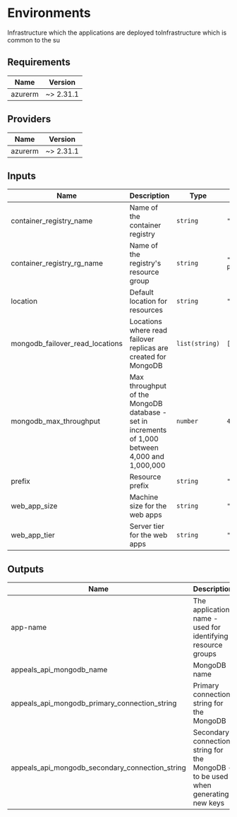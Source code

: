 # Environments

Infrastructure which the applications are deployed toInfrastructure which is common to the su

## Requirements

| Name | Version |
|------|---------|
| azurerm | ~> 2.31.1 |

## Providers

| Name | Version |
|------|---------|
| azurerm | ~> 2.31.1 |

## Inputs

| Name | Description | Type | Default | Required |
|------|-------------|------|---------|:--------:|
| container\_registry\_name | Name of the container registry | `string` | `"pinscommonukscontainersprod"` | no |
| container\_registry\_rg\_name | Name of the registry's resource group | `string` | `"pinscommon-uks-containers-prod"` | no |
| location | Default location for resources | `string` | `"uksouth"` | no |
| mongodb\_failover\_read\_locations | Locations where read failover replicas are created for MongoDB | `list(string)` | `[]` | no |
| mongodb\_max\_throughput | Max throughput of the MongoDB database - set in increments of 1,000 between 4,000 and 1,000,000 | `number` | `4000` | no |
| prefix | Resource prefix | `string` | `"pins"` | no |
| web\_app\_size | Machine size for the web apps | `string` | `"S1"` | no |
| web\_app\_tier | Server tier for the web apps | `string` | `"Standard"` | no |

## Outputs

| Name | Description |
|------|-------------|
| app-name | The application name - used for identifying resource groups |
| appeals\_api\_mongodb\_name | MongoDB name |
| appeals\_api\_mongodb\_primary\_connection\_string | Primary connection string for the MongoDB |
| appeals\_api\_mongodb\_secondary\_connection\_string | Secondary connection string for the MongoDB - to be used when generating new keys |

